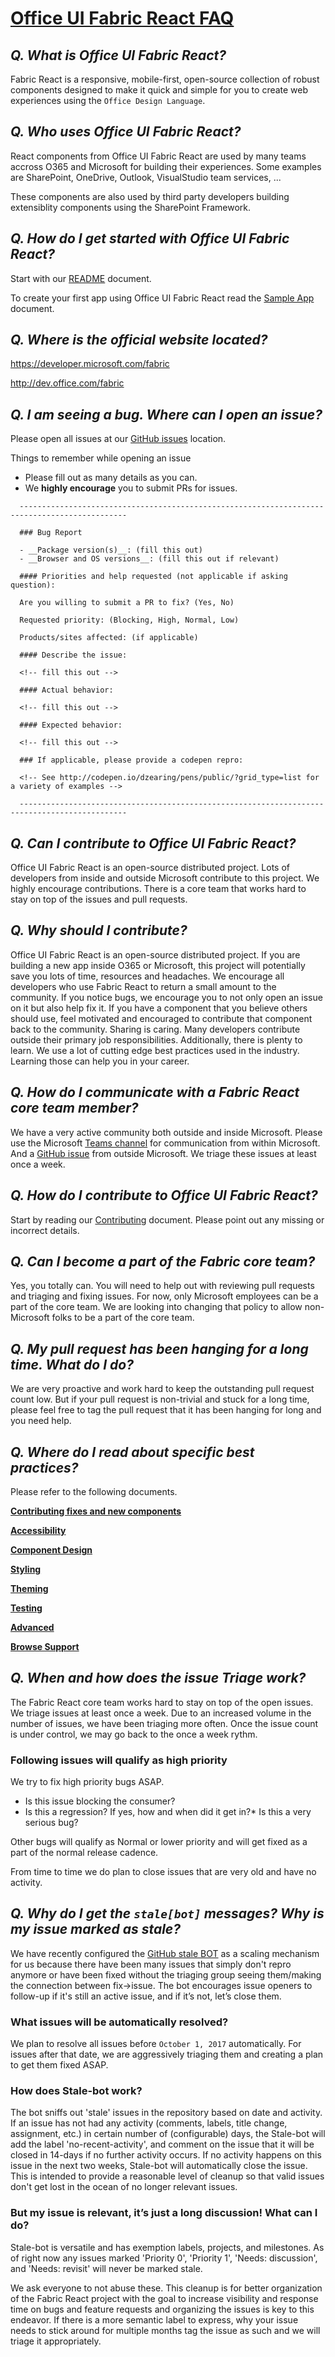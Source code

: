 # [Office UI Fabric React FAQ](http://dev.office.com/fabric)

## *Q. What is Office UI Fabric React?*

Fabric React is a responsive, mobile-first, open-source collection of robust components designed to make it quick and simple for you to create web experiences using the `Office Design Language`.

## *Q. Who uses Office UI Fabric React?*

React components from Office UI Fabric React are used by many teams accross O365 and Microsoft for building their experiences. Some examples are SharePoint, OneDrive, Outlook, VisualStudio team services, ...

These components are also used by third party developers building extensiblity components using the SharePoint Framework.

## *Q. How do I get started with Office UI Fabric React?*

Start with our [README](./README.md) document.

To create your first app using Office UI Fabric React read the [Sample App](./ghdocs/OnBoarding/SampleApp.md) document.

## *Q. Where is the official website located?*

https://developer.microsoft.com/fabric

http://dev.office.com/fabric

## *Q. I am seeing a bug. Where can I open an issue?*

Please open all issues at our [GitHub issues](https://github.com/OfficeDev/office-ui-fabric-react/issues) location.

Things to remember while opening an issue

* Please fill out as many details as you can.
* We **highly encourage** you to submit PRs for issues.



```
  ----------------------------------------------------------------------------------------------

  ### Bug Report

  - __Package version(s)__: (fill this out)
  - __Browser and OS versions__: (fill this out if relevant)

  #### Priorities and help requested (not applicable if asking question):

  Are you willing to submit a PR to fix? (Yes, No)

  Requested priority: (Blocking, High, Normal, Low)

  Products/sites affected: (if applicable)

  #### Describe the issue:

  <!-- fill this out -->

  #### Actual behavior:

  <!-- fill this out -->

  #### Expected behavior:

  <!-- fill this out -->

  ### If applicable, please provide a codepen repro:

  <!-- See http://codepen.io/dzearing/pens/public/?grid_type=list for a variety of examples -->

  ----------------------------------------------------------------------------------------------
```


## *Q. Can I contribute to Office UI Fabric React?*

Office UI Fabric React is an open-source distributed project. Lots of developers from inside and outside Microsoft contribute to this project. We highly encourage contributions. There is a core team that works hard to stay on top of the issues and pull requests.

## *Q. Why should I contribute?*

Office UI Fabric React is an open-source distributed project. If you are building a new app inside O365 or Microsoft, this project will potentially save you lots of time, resources and headaches. We encourage all developers who use Fabric React to return a small amount to the community. If you notice bugs, we encourage you to not only open an issue on it but also help fix it. If you have a component that you believe others should use, feel motivated and encouraged to contribute that component back to the community. Sharing is caring. Many developers contribute outside their primary job responsibilities. Additionally, there is plenty to learn. We use a lot of cutting edge best practices used in the industry. Learning those can help you in your career.

## *Q. How do I communicate with a Fabric React core team member?*

We have a very active community both outside and inside Microsoft. Please use the Microsoft [Teams channel](https://teams.microsoft.com/l/channel/19%3a73a5dbc26c9a4d8d91264611995bbdbb%40thread.skype/Fabric%2520Design?groupId=ffe264f2-14d0-48b5-9384-64f808b81294&tenantId=72f988bf-86f1-41af-91ab-2d7cd011db47) for communication from within Microsoft. And a [GitHub issue](https://github.com/OfficeDev/office-ui-fabric-react/issues) from outside Microsoft. We triage these issues at least once a week.

## *Q. How do I contribute to Office UI Fabric React?*

Start by reading our [Contributing](./ghdocs/Contributing/Contributing.md) document. Please point out any missing or incorrect details.

## *Q. Can I become a part of the Fabric core team?*

Yes, you totally can. You will need to help out with reviewing pull requests and triaging and fixing issues. For now, only Microsoft employees can be a part of the core team. We are looking into changing that policy to allow non-Microsoft folks to be a part of the core team.

## *Q. My pull request has been hanging for a long time. What do I do?*

We are very proactive and work hard to keep the outstanding pull request count low. But if your pull request is non-trivial and stuck for a long time, please feel free to tag the pull request that it has been hanging for long and you need help.

## *Q. Where do I read about specific best practices?*

Please refer to the following documents.

[**Contributing fixes and new components**](./ghdocs/Contributing/Contributing.md)

[**Accessibility**](./ghdocs/BestPractices/Accessibility.md)

[**Component Design**](./ghdocs/BestPractices/ComponentDesign.md)

[**Styling**](./ghdocs/BestPractices/Styling.md)

[**Theming**](./ghdocs/BestPractices/Theming.md)

[**Testing**](./ghdocs/BestPractices/Testing.md)

[**Advanced**](./ghdocs/BestPractices/Advanced.md)

[**Browse Support**](./ghdocs/Testing/BrowserSupport.md)

## *Q. When and how does the issue Triage work?*

The Fabric React core team works hard to stay on top of the open issues. We triage issues at least once a week. Due to an increased volume in the number of issues, we have been triaging more often. Once the issue count is under control, we may go back to the once a week rythm.

### Following issues will qualify as high priority

We try to fix high priority bugs ASAP.

* Is this issue blocking the consumer?
* Is this a regression? If yes, how and when did it get in?* Is this a very serious bug?

Other bugs will qualify as Normal or lower priority and will get fixed as a part of the normal release cadence.

From time to time we do plan to close issues that are very old and have no activity.

## *Q. Why do I get the `stale[bot]` messages? Why is my issue marked as stale?*

We have recently configured the [GitHub stale BOT](https://github.com/probot/stale) as a scaling mechanism for us because there have been many issues that simply don't repro anymore or have been fixed without the triaging group seeing them/making the connection between fix->issue. The bot encourages issue openers to follow-up if it's still an active issue, and if it’s not, let’s close them.

### What issues will be automatically resolved?

We plan to resolve all issues before `October 1, 2017` automatically. For issues after that date, we are aggressively triaging them and creating a plan to get them fixed ASAP.

### How does Stale-bot work?

The bot sniffs out 'stale' issues in the repository based on date and activity. If an issue has not had any activity (comments, labels, title change, assignment, etc.) in certain number of (configurable) days, the Stale-bot will add the label 'no-recent-activity', and comment on the issue that it will be closed in 14-days if no further activity occurs. If no activity happens on this issue in the next two weeks, Stale-bot will automatically close the issue. This is intended to provide a reasonable level of cleanup so that valid issues don't get lost in the ocean of no longer relevant issues.

### But my issue is relevant, it’s just a long discussion! What can I do?

Stale-bot is versatile and has exemption labels, projects, and milestones. As of right now any issues marked 'Priority 0', 'Priority 1', 'Needs: discussion', and 'Needs: revisit' will never be marked stale.

We ask everyone to not abuse these. This cleanup is for better organization of the Fabric React project with the goal to increase visibility and response time on bugs and feature requests and organizing the issues is key to this endeavor. If there is a more semantic label to express, why your issue needs to stick around for multiple months tag the issue as such and we will triage it appropriately.